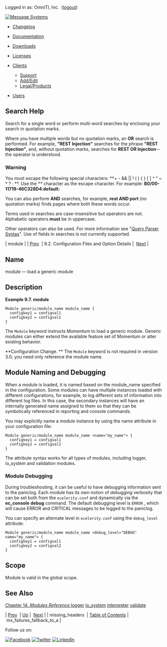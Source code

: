 Logged in as: OmniTI, Inc.  ([logout](https://support.messagesystems.com/logout.php))

[![Message Systems](https://support.messagesystems.com/images/ms-white205.png)](https://support.messagesystems.com/start.php) 

*   [Changelog](https://support.messagesystems.com/start.php?show=changelog)
*   [Documentation](https://support.messagesystems.com/docs/)
*   [Downloads](https://support.messagesystems.com/start.php)

*   [Licenses](https://support.messagesystems.com/license_summary.php)
*   <a href="">Clients</a>
    *   [Support](https://support.messagesystems.com/cs.php)
    *   [Add/Edit](https://support.messagesystems.com/edit_client.php)
    *   [Legal/Products](https://support.messagesystems.com/edit_products.php)
*   [Users](https://support.messagesystems.com/edit_customer.php)

## Search Help

Search for a single word or perform multi-word searches by enclosing your search in quotation marks.

Where you have multiple words but no quotation marks, an **OR** search is performed. For example, **"REST Injection"** searches for the phrase **"REST Injection"**, and, without quotation marks, searches for **REST OR Injection**--the operator is understood.

### Warning

You must escape the following special characters: **+ - && || ! ( ) { } [ ] ^ " ~ * ? : \**. Use the **\** character as the escape character. For example: **B0/00-11719-46C328D4\:default\:**

You can also perform **AND** searches, for example, **rest AND port** (no quotation marks) finds pages where both these words occur.

Terms used in searches are case-insensitive but operators are not. Alphabetic operators **must** be in uppercase.

Other operators can also be used. For more information see "[Query Parser Syntax](https://lucene.apache.org/core/old_versioned_docs/versions/3_0_0/queryparsersyntax.html)". Use of fields in searches is not currently supported.

| module |
| [Prev](conf.ref.missing_headers.php)  | 9.2. Configuration Files and Option Details |  [Next](conf.ref.mx_failures_fallback_to_a.php) |

<a name="conf.ref.module"></a>
## Name

module — load a generic module

<a name="idp6013680"></a>
## Description

<a name="example.module"></a>

**Example 9.7. module**

```
Module generic/module_name module_name {
  configkey1 = configval1
  configkey2 = configval2
}
```

The `Module` keyword instructs Momentum to load a generic module. Generic modules can either extend the available feature set of Momentum or alter existing behavior.

**Configuration Change. ** The `Module` keyword is not required in version 3.0; you need only reference the module name.

<a name="idp6020944"></a>
## Module Naming and Debugging

When a module is loaded, it is named based on the module_name specified in the configuration. Some modules can have multiple instances loaded with different configurations, for example, to log different sets of information into different log files. In this case, the secondary instances will have an internally generated name assigned to them so that they can be symbolically referenced in reporting and console commands.

You may explicitly name a module instance by using the name attribute in your configuration file:

```
Module generic/module_name module_name <name="my_name"> {
  configkey1 = configval1
  configkey2 = configval2
}
```

The attribute syntax works for all types of modules, including logger, io_system and validation modules.

### Module Debugging

During troubleshooting, it can be useful to have debugging information sent to the paniclog. Each module has its own notion of debugging verbosity that can be set both from the `ecelerity.conf` and dynamically via the **ec_console** **debug** command. The default debugging level is `ERROR` , which will cause ERROR and CRITICAL messages to be logged to the paniclog.

You can specify an alternate level in `ecelerity.conf` using the `debug_level` attribute:

```
Module generic/module_name module_name <debug_level="DEBUG" name="my_name"> {
  configkey1 = configval1
  configkey2 = configval2
}
```
<a name="idp6031328"></a>
## Scope

Module is valid in the global scope.

<a name="idp6032928"></a>
## See Also

[Chapter 14, *Modules Reference*          ](modules.php "Chapter 14. Modules Reference") [logger](conf.ref.logger.php "logger") [io_system](conf.ref.io_system.php "io_system") [interpreter](conf.ref.interpreter.php "interpreter") [validate](conf.ref.validate.php "validate")

| [Prev](conf.ref.missing_headers.php)  | [Up](conf.ref.files.php) |  [Next](conf.ref.mx_failures_fallback_to_a.php) |
| missing_headers  | [Table of Contents](index.php) |  mx_failures_fallback_to_a |

Follow us on:

[![Facebook](https://support.messagesystems.com/images/icon-facebook.png)](http://www.facebook.com/messagesystems) [![Twitter](https://support.messagesystems.com/images/icon-twitter.png)](http://twitter.com/#!/MessageSystems) [![LinkedIn](https://support.messagesystems.com/images/icon-linkedin.png)](http://www.linkedin.com/company/message-systems)